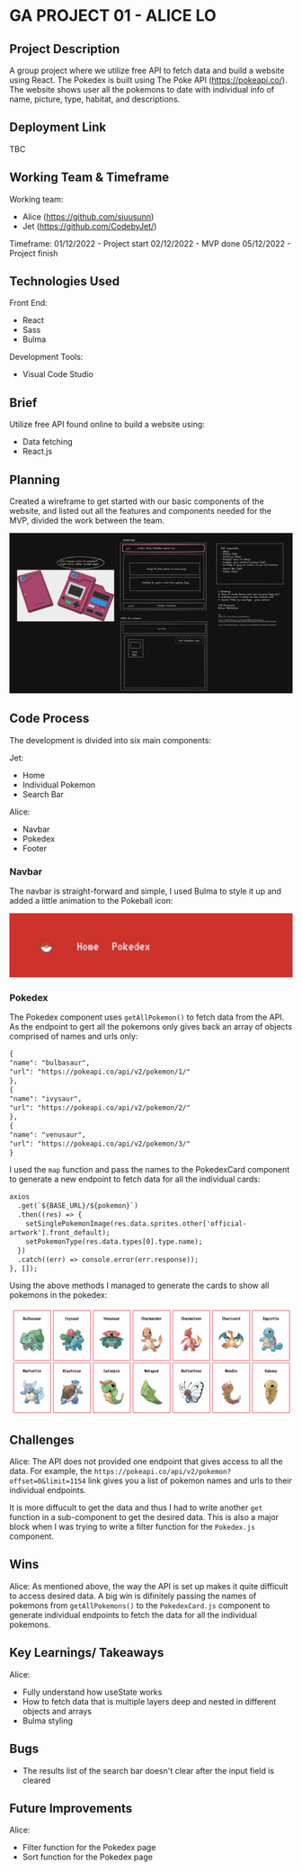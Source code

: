 # GA PROJECT 01 - ALICE LO

## Project Description

A group project where we utilize free API to fetch data and build a website using React. The Pokedex is built using The Poke API (https://pokeapi.co/). The website shows user all the pokemons to date with individual info of name, picture, type, habitat, and descriptions.

## Deployment Link

TBC

## Working Team & Timeframe

Working team:

- Alice (https://github.com/siuusunn)
- Jet (https://github.com/CodebyJet/)

Timeframe:
01/12/2022 - Project start
02/12/2022 - MVP done
05/12/2022 - Project finish

## Technologies Used

Front End:

- React
- Sass
- Bulma

Development Tools:

- Visual Code Studio

## Brief

Utilize free API found online to build a website using:

- Data fetching
- React.js

## Planning

Created a wireframe to get started with our basic components of the website, and listed out all the features and components needed for the MVP, divided the work between the team.

![Planning_Image](./ReadMeAssets/readme-planning.png)

## Code Process

The development is divided into six main components:

Jet:

- Home
- Individual Pokemon
- Search Bar

Alice:

- Navbar
- Pokedex
- Footer

### Navbar

The navbar is straight-forward and simple, I used Bulma to style it up and added a little animation to the Pokeball icon:

![Navbar_Example](./ReadMeAssets/Navbar-example.gif)

### Pokedex

The Pokedex component uses `getAllPokemon()` to fetch data from the API. As the endpoint to gert all the pokemons only gives back an array of objects comprised of names and urls only:

```"results": [
{
"name": "bulbasaur",
"url": "https://pokeapi.co/api/v2/pokemon/1/"
},
{
"name": "ivysaur",
"url": "https://pokeapi.co/api/v2/pokemon/2/"
},
{
"name": "venusaur",
"url": "https://pokeapi.co/api/v2/pokemon/3/"
}

```

I used the `map` function and pass the names to the PokedexCard component to generate a new endpoint to fetch data for all the individual cards:

```useEffect(() => {
axios
  .get(`${BASE_URL}/${pokemon}`)
  .then((res) => {
    setSinglePokemonImage(res.data.sprites.other['official-artwork'].front_default);
    setPokemonType(res.data.types[0].type.name);
  })
  .catch((err) => console.error(err.response));
}, []);
```

Using the above methods I managed to generate the cards to show all pokemons in the pokedex:

![Pokedex_Example](./ReadMeAssets/pokedex-example.png)

## Challenges

Alice:
The API does not provided one endpoint that gives access to all the data. For example, the `https://pokeapi.co/api/v2/pokemon?offset=0&limit=1154` link gives you a list of pokemon names and urls to their individual endpoints.

It is more diffucult to get the data and thus I had to write another `get` function in a sub-component to get the desired data. This is also a major block when I was trying to write a filter function for the `Pokedex.js` component.

## Wins

Alice:
As mentioned above, the way the API is set up makes it quite difficult to access desired data. A big win is difinitely passing the names of pokemons from `getAllPokemons()` to the `PokedexCard.js` component to generate individual endpoints to fetch the data for all the individual pokemons.

## Key Learnings/ Takeaways

Alice:

- Fully understand how useState works
- How to fetch data that is multiple layers deep and nested in different objects and arrays
- Bulma styling

## Bugs

- The results list of the search bar doesn't clear after the input field is cleared

## Future Improvements

Alice:

- Filter function for the Pokedex page
- Sort function for the Pokedex page
